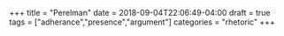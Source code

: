 +++
title = "Perelman"
date = 2018-09-04T22:06:49-04:00
draft = true
tags = ["adherance","presence","argument"]
categories = "rhetoric"
+++
